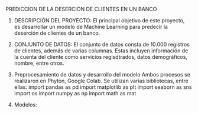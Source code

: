PREDICCION DE LA DESERCIÓN DE CLIENTES EN UN BANCO 

1. DESCRIPCIÓN DEL PROYECTO: 
El principal objetivo de este proyecto, es desarrollar un modelo de Machine Learning para predecir la deserción de clientes de un banco. 

2. CONJUNTO DE DATOS:
El conjunto de datos consta de 10.000 registros de clientes, además de varias columnas. Estas incluyen información de la cuenta del cliente como servicios regisdtrados, datos demográficos, nombre, entre otros.

3. Preprocesamiento de datos y desarrollo del modelo
Ambos procesos se realizaron en Phyton, Google Colab. Se utilizan varias bibliotecas, entre ellas:
import pandas as pd
import matplotlib as plt
import seaborn as sns
import os
import numpy as np
import math as mat

4. Modelos:



